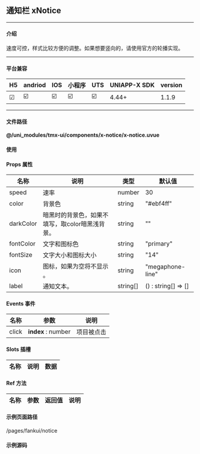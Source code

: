 
## 通知栏 xNotice

***

#### 介绍

速度可控，样式比较方便的调整。如果想要竖向的，请使用官方的轮播实现。

***

#### 平台兼容

| H5 | andriod | IOS | 小程序 | UTS | UNIAPP-X SDK | version |
| --- | --- | --- | --- | --- | --- | --- |
| ☑ | ☑️ | ☑️ | ☑️ | ☑️ | 4.44+ | 1.1.9 |

***

#### 文件路径

**@/uni_modules/tmx-ui/components/x-notice/x-notice.uvue**

#### 使用

<x-notice></x-notice>

#### Props 属性

| 名称 | 说明 | 类型 | 默认值 |
| ------ | ---- | ---- | ---- |
| speed | 速率 | number | 30 |
| color | 背景色 | string | "#ebf4ff" |
| darkColor | 暗黑时的背景色，如果不填写，取color暗黑浅背景。 | string | "" |
| fontColor | 文字和图标色 | string | "primary" |
| fontSize | 文字大小和图标大小 | string | "14" |
| icon | 图标，如果为空将不显示 。 | string | "megaphone-line" |
| label | 通知文本。 | string[] | () : string[] => [] |



#### Events 事件

| 名称 | 参数 | 说明 |
| ------ | ---- | ---- |
| click | **index** : number | 项目被点击 |


#### Slots 插槽

| 名称 | 说明 | 数据 |
| ------ | ---- | ---- |


#### Ref 方法

| 名称 | 参数 | 返回值 | 说明 |
| ------ | ---- | ---- | ---- |


#### 示例页面路径

/pages/fankui/notice

#### 示例源码


		
